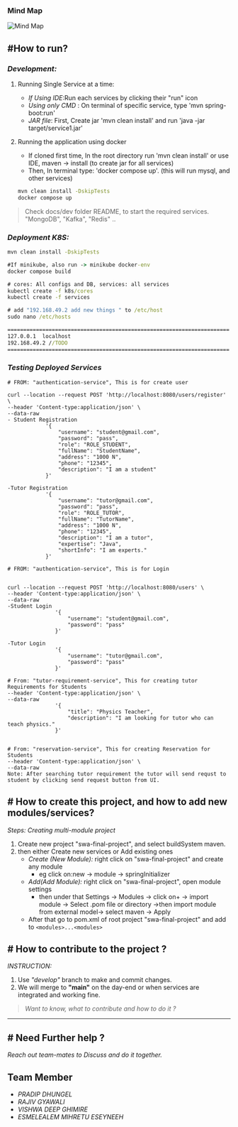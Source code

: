 ### Mind Map

![Mind Map](docs/readme-diagrams/Mind%20MapFinal.jpg)

## #How to run?

### _Development:_

1. Running Single Service at a time:
    - _If Using IDE_:Run each services by clicking their "run" icon
    - _Using only CMD_ : On terminal of specific service, type 'mvn spring-boot:run'
    - _JAR file_: First, Create jar 'mvn clean install' and run 'java -jar target/service1.jar'

2. Running the application using docker
    - If cloned first time, In the root directory run 'mvn clean install' or use IDE, maven -> install (to create jar
      for all services)
    - Then, In terminal type: 'docker compose up'. (this will run mysql, and other services)

    ```cmd
   mvn clean install -DskipTests
   docker compose up
   ```

> Check docs/dev folder README, to start the required services. "MongoDB", "Kafka", "Redis" ..

### _Deployment K8S:_

```cmd
mvn clean install -DskipTests

#If minikube, also run -> minikube docker-env
docker compose build 

# cores: All configs and DB, services: all services
kubectl create -f k8s/cores
kubectl create -f services

# add "192.168.49.2 add new things " to /etc/host
sudo nano /etc/hosts

======================================================================
127.0.0.1  localhost
192.168.49.2 //TODO
======================================================================
```

### _Testing Deployed Services_

```
# FROM: "authentication-service", This is for create user

curl --location --request POST 'http://localhost:8080/users/register' \
--header 'Content-type:application/json' \
--data-raw 
- Student Registration
            '{
                "username": "student@gmail.com",
                "password": "pass",
                "role": "ROLE_STUDENT",
                "fullName": "StudentName",
                "address": "1000 N",
                "phone": "12345",
                "description": "I am a student"
            }'

-Tutor Registration
            '{
                "username": "tutor@gmail.com",
                "password": "pass",
                "role": "ROLE_TUTOR",
                "fullName": "TutorName",
                "address": "1000 N",
                "phone": "12345",
                "description": "I am a tutor",
                "expertise": "Java",
                "shortInfo": "I am experts."
            }'

# FROM: "authentication-service", This is for Login


curl --location --request POST 'http://localhost:8080/users' \
--header 'Content-type:application/json' \
--data-raw 
-Student Login
               '{
                   "username": "student@gmail.com",
                   "password": "pass"
               }'

-Tutor Login
               '{
                   "username": "tutor@gmail.com",
                   "password": "pass"
               }'

# From: "tutor-requirement-service", This for creating tutor Requirements for Students
--header 'Content-type:application/json' \
--data-raw 
               '{
                   "title": "Physics Teacher",
                   "description": "I am looking for tutor who can teach physics."
               }'


# From: "reservation-service", This for creating Reservation for Students
--header 'Content-type:application/json' \
--data-raw
Note: After searching tutor requirement the tutor will send requst to student by clicking send request button from UI.       
```


## # How to create this project, and how to add new modules/services?

_Steps: Creating multi-module project_

1. Create new project "swa-final-project", and select buildSystem maven.
2. then either Create new services or Add existing ones
    - _Create (New Module):_ right click on "swa-final-project" and create any module
        - eg click on:new -> module -> springInitializer
    - _Add(Add Module):_ right click on "swa-final-project", open module settings
        - then under that Settings -> Modules -> click on+ -> import module -> Select .pom file or directory ->then
          import module from external model-> select maven -> Apply
    - After that go to pom.xml of root project "swa-final-project" and add to `<modules>...<modules>`

## # How to contribute to the project ?

_INSTRUCTION:_

1. Use _"develop"_ branch to make and commit changes.
2. We will merge to __"main"__ on the day-end or when services are integrated and working fine.

> _Want to know, what to contribute and how to do it ?_

---

## # Need Further help ?

_Reach out team-mates to Discuss and do it together._

## Team Member

- _PRADIP DHUNGEL_
- _RAJIV GYAWALI_
- _VISHWA DEEP GHIMIRE_
- _ESMELEALEM MIHRETU ESEYNEEH_
